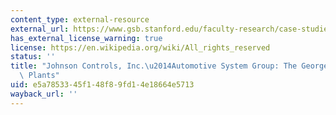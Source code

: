 ```yaml
---
content_type: external-resource
external_url: https://www.gsb.stanford.edu/faculty-research/case-studies/johnson-controls-inc-automotive-systems-group-georgetown-kentucky
has_external_license_warning: true
license: https://en.wikipedia.org/wiki/All_rights_reserved
status: ''
title: "Johnson Controls, Inc.\u2014Automotive System Group: The Georgetown, Kentucky\
  \ Plants"
uid: e5a78533-45f1-48f8-9fd1-4e18664e5713
wayback_url: ''
---
```

